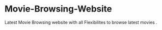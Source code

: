 # Movie-Browsing-Website
Latest Movie Browsing website with all Flexibilites to browse latest movies .
